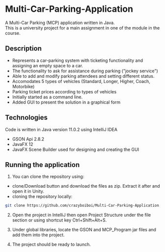 # Multi-Car-Parking-Application
A Multi-Car Parking (MCP) application written in Java.  
This is a university project for a main assignment in one of the module in the course.


## Description
- Represents a car-parking system with ticketing functionality and assigning an empty space to a car. 
- The functionality to ask for assistance during parking ("jockey service")
- Able to add and modify parking attendees and setting different status.
- Accomodates 5 types of vehicles (Standard, Longer, Higher, Coach, Motorbike)
- Parking ticket prices according to types of vehicles
- Initially started as a command line. 
- Added GUI to present the solution in a graphical form


## Technologies
Code is written in Java version 11.0.2 using IntelliJ IDEA
- GSON Api 2.8.2
- JavaFX 12
- JavaFX Scene Builder used for designing and creating the GUI


## Running the application
1) You can clone the repository using:
- clone/Download button and download the files as zip. Extract it after and open it in Unity.
- cloning the repository locally: 
```bash
git clone https://github.com/crazyboiboi/Multi-Car-Parking-Application.git
```

2) Open the project in IntelliJ then open Project Structure under the file section or using shortcut key Ctrl+Shift+Alt+S.

3) Under global libraries, locate the GSON and MCP_Program jar files and add them into the project.

4) The project should be ready to launch.
